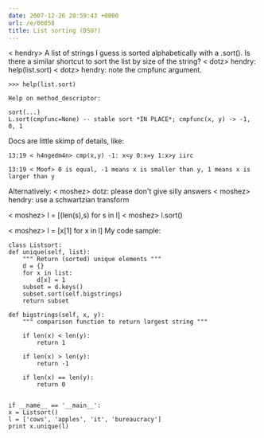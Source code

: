 ```yaml
---
date: 2007-12-26 20:59:43 +0000
url: /e/06058
title: List sorting (DSU?)
---
```


< hendry> A list of strings I guess is sorted alphabetically with a .sort(). Is there a similar shortcut to sort the list by size of the string?
  < dotz> hendry: help(list.sort)
  < dotz> hendry: note the cmpfunc argument.

	>>> help(list.sort)

	Help on method_descriptor:

	sort(...)
    L.sort(cmpfunc=None) -- stable sort *IN PLACE*; cmpfunc(x, y) -> -1, 0, 1
Docs are little skimp of details, like:

	13:19 < h4ngedm4n> cmp(x,y) -1: x<y 0:x=y 1:x>y iirc

	13:19 < Moof> 0 is equal, -1 means x is smaller than y, 1 means x is larger than y
Alternatively:
  < moshez> dotz: please don't give silly answers
  < moshez> hendry: use a schwartzian transform

  < moshez> l = [(len(s),s) for s in l]
  < moshez> l.sort()

  < moshez> l = [x[1] for x in l]
My code sample:

	class Listsort:
    def unique(self, list):
        """ Return (sorted) unique elements """
        d = {}
        for x in list:
            d[x] = 1
        subset = d.keys()
        subset.sort(self.bigstrings)
        return subset

    def bigstrings(self, x, y):
        """ comparison function to return largest string """

        if len(x) < len(y):
            return 1

        if len(x) > len(y):
            return -1

        if len(x) == len(y):
            return 0


	if __name__ == '__main__':
    x = Listsort()
    l = ['cows', 'apples', 'it', 'bureaucracy']
    print x.unique(l)
